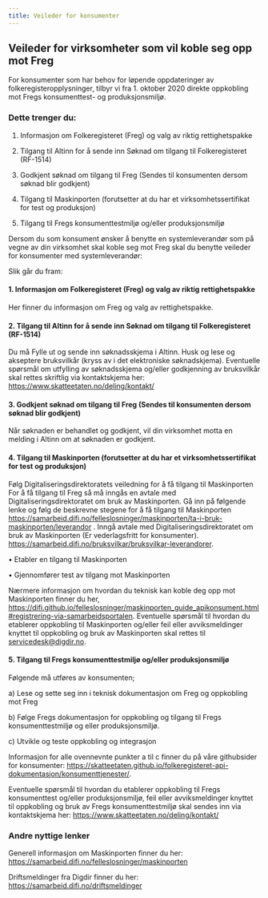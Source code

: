 ```yaml
---
title: Veileder for konsumenter
---
```


## Veileder for virksomheter som vil koble seg opp mot Freg

For konsumenter som har behov for løpende oppdateringer av folkeregisteropplysninger, tilbyr vi fra 1. oktober 2020 direkte oppkobling mot Fregs konsumenttest- og produksjonsmiljø. 

### Dette trenger du:

1.	Informasjon om Folkeregisteret (Freg) og valg av riktig rettighetspakke

2.	Tilgang til Altinn  for å sende inn Søknad om tilgang til Folkeregisteret (RF-1514)

3.	Godkjent søknad om tilgang til Freg (Sendes til konsumenten dersom søknad blir godkjent)

4.	Tilgang til Maskinporten (forutsetter at du har et virksomhetssertifikat for test og produksjon)

5.	Tilgang til Fregs konsumenttestmiljø og/eller produksjonsmiljø

Dersom du som konsument ønsker å benytte en systemleverandør som på vegne av din virksomhet skal koble seg mot Freg skal du benytte veileder for konsumenter med systemleverandør:  

Slik går du fram:

#### 1.	Informasjon om Folkeregisteret (Freg) og valg av riktig rettighetspakke   
Her finner du informasjon om Freg og valg av rettighetspakke.  

#### 2. Tilgang til Altinn for å sende inn Søknad om tilgang til Folkeregisteret (RF-1514) 
Du må Fylle ut og sende inn søknadsskjema i  Altinn. Husk og lese og akseptere bruksvilkår (kryss av i det elektroniske søknadskjema).
Eventuelle spørsmål om utfylling av søknadsskjema og/eller godkjenning av bruksvilkår skal rettes skriftlig via kontaktskjema her: https://www.skatteetaten.no/deling/kontakt/

#### 3. Godkjent søknad om tilgang til Freg (Sendes til konsumenten dersom søknad blir godkjent)
Når søknaden er behandlet og godkjent, vil din virksomhet motta en melding i Altinn om at søknaden er godkjent. 

#### 4. Tilgang til Maskinporten (forutsetter at du har et virksomhetssertifikat for test og produksjon)
Følg Digitaliseringsdirektoratets veiledning for å få tilgang til Maskinporten 
For å få tilgang til Freg så må inngås en avtale med Digitaliseringsdirektoratet om bruk av Maskinporten. Gå inn på følgende lenke og følg de beskrevne stegene for å få tilgang til Maskinporten https://samarbeid.difi.no/felleslosninger/maskinporten/ta-i-bruk-maskinporten/leverandor .
Inngå avtale med Digitaliseringsdirektoratet om bruk av Maskinporten (Er vederlagsfritt for konsumenter). https://samarbeid.difi.no/bruksvilkar/bruksvilkar-leverandorer. 

•	Etabler en tilgang til Maskinporten

•	Gjennomfører test av tilgang mot Maskinporten

Nærmere informasjon om hvordan du teknisk kan koble deg opp mot Maskinporten finner du her, https://difi.github.io/felleslosninger/maskinporten_guide_apikonsument.html#registrering-via-samarbeidsportalen.
Eventuelle spørsmål til hvordan du etablerer oppkobling til Maskinporten og/eller feil eller avviksmeldinger knyttet til oppkobling og bruk av Maskinporten skal rettes til servicedesk@digdir.no.

#### 5. Tilgang til Fregs konsumenttestmiljø og/eller produksjonsmiljø
Følgende må utføres av konsumenten;

a)	Lese og sette seg inn i teknisk dokumentasjon om Freg og oppkobling mot Freg

b)	Følge Fregs dokumentasjon for oppkobling og tilgang til Fregs konsumenttestmiljø og eller produksjonsmiljø.

c)	Utvikle og teste oppkobling og integrasjon

Informasjon for alle ovennevnte punkter a til c finner du på våre githubsider for konsumenter: https://skatteetaten.github.io/folkeregisteret-api-dokumentasjon/konsumenttjenester/.

Eventuelle spørsmål til hvordan du etablerer oppkobling til Fregs konsumenttest og/eller produksjonsmiljø, feil eller avviksmeldinger knyttet til oppkobling og bruk av Fregs konsumenttestmiljø skal sendes inn via kontaktskjema her: https://www.skatteetaten.no/deling/kontakt/

### Andre nyttige lenker

Generell informasjon om Maskinporten finner du her: https://samarbeid.difi.no/felleslosninger/maskinporten

Driftsmeldinger fra Digdir finner du her: https://samarbeid.difi.no/driftsmeldinger
